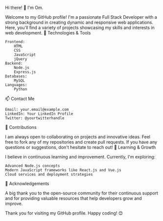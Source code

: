 Hi there! 👋 I'm Om.

Welcome to my GitHub profile! I'm a passionate Full Stack Developer with a strong background in creating dynamic and responsive web applications. Here, you'll find a variety of projects showcasing my skills and interests in web development.
🔧 Technologies & Tools

    Frontend:
        HTML
        CSS
        JavaScript
        jQuery
    Backend:
        Node.js
        Express.js
    Databases:
        MySQL
    Languages:
        Python


📫 Contact Me

    Email: your.email@example.com
    LinkedIn: Your LinkedIn Profile
    Twitter: @yourtwitterhandle

🤝 Contributions

I am always open to collaborating on projects and innovative ideas. Feel free to fork any of my repositories and create pull requests. If you have any questions or suggestions, don't hesitate to reach out!
🌱 Learning & Growth

I believe in continuous learning and improvement. Currently, I'm exploring:

    Advanced Node.js concepts
    Modern JavaScript frameworks like React.js and Vue.js
    Cloud services and deployment strategies

🌟 Acknowledgements

A big thank you to the open-source community for their continuous support and for providing valuable resources that help developers grow and improve.

Thank you for visiting my GitHub profile. Happy coding! 😊

